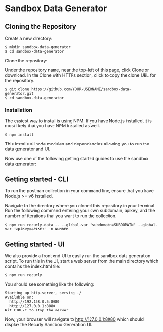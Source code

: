 # Sandbox Data Generator

## Cloning the Repository
Create a new directory:
```
$ mkdir sandbox-data-generator
$ cd sandbox-data-generator
```

Clone the repository:

Under the repository name, near the top-left of this page, click Clone or download. In the Clone with HTTPs section, click  to copy the clone URL for the repository.
```
$ git clone https://github.com/YOUR-USERNAME/sandbox-data-generator.git
$ cd sandbox-data-generator
```

### Installation
The easiest way to install is using NPM. If you have Node.js installed, it is most likely that you have NPM installed as well.

`$ npm install`

This installs all node modules and dependencies allowing you to run the data generator and UI.



Now use one of the following getting started guides to use the sandbox data generator:


## Getting started - CLI
To run the postman collection in your command line, ensure that you have Node.js >= v6 installed.

Navigate to the directory where you cloned this repository in your terminal. Run the following command entering your own subdomain, apikey, and the number of iterations that you want to run the collection.

```
$ npm run recurly-data -- --global-var "subdomain=SUBDOMAIN" --global-var "apiKey=APIKEY" -n NUMBER
````


## Getting started - UI
We also provide a front end UI to easily run the sandbox data generation script. To run this in the UI, start a web server from the main directory which contains the index.html file:

`$ npm run recurly`

You should see something like the following:
```
Starting up http-server, serving ./
Available on:
  http://192.168.0.5:8080
  http://127.0.0.1:8080
Hit CTRL-C to stop the server
```

Now, your browser will navigate to http://127.0.0.1:8080 which should display the Recurly Sandbox Generation UI.
